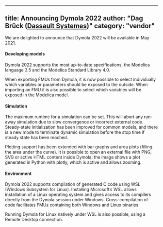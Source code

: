 
---
title: Announcing Dymola 2022
author: "Dag Brück ([Dassault Systemes](http://www.3ds.com/dymola))"
category: "vendor"
---

We are delighted to announce that Dymola 2022 will be available in May 2021. 

#### Developing models

Dymola 2022 supports the most up-to-date specifications, the Modelica language 3.5 and the Modelica Standard Library 4.0.

When exporting FMUs from Dymola, it is now possible to select individually which variables or parameters should be exposed to the outside. When importing an FMU it is also possible to select which variables will be exposed in the Modelica model.


#### Simulation

The maximum runtime for a simulation can be set. This will abort any run-away simulation due to slow convergence or incorrect external code. Steady-state initialization has been improved for common models, and there is a new mode to terminate dynamic simulation before the stop time if steady state has been reached.

Plotting support has been extended with bar graphs and area plots (filling the area under the curve). It is possible to open an external file with PNG, SVG or active HTML content inside Dymola; the image shows a plot generated in Python with plotly, which is active and allows zooming.

#### Environment

Dymola 2022 supports compilation of generated C code using WSL (Windows Subsystem for Linux). Installing Microsoft’s WSL allows installation of a Linux operating system and gives access to its compilers directly from the Dymola session under Windows. Cross-compilation of code facilitates FMUs containing both Windows and Linux binaries.

Running Dymola for Linux natively under WSL is also possible, using a Remote Desktop connection.
